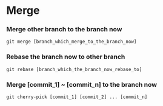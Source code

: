 # Merge
### Merge other branch to the branch now

    git merge [branch_which_merge_to_the_branch_now]

### Rebase the branch now to other branch

    git rebase [branch_which_the_branch_now_rebase_to]

### Merge [commit_1] ~ [commit_n] to the branch now

    git cherry-pick [commit_1] [commit_2] ... [commit_n]
